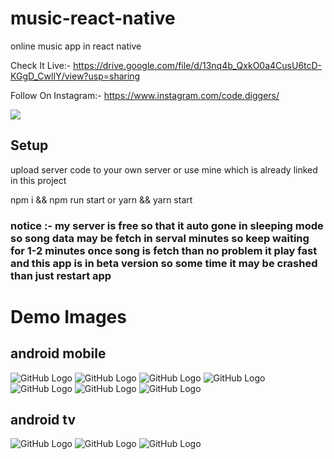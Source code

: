 # music-react-native

online music app in react native

Check It Live:- https://drive.google.com/file/d/13nq4b_QxkO0a4CusU6tcD-KGgD_CwlIY/view?usp=sharing

Follow On Instagram:- https://www.instagram.com/code.diggers/

<a href="https://www.buymeacoffee.com/hareshprajapati"><img src="https://img.buymeacoffee.com/button-api/?text=Buy me a coffee&emoji=&slug=hareshprajapati&button_colour=FFDD00&font_colour=000000&font_family=Cookie&outline_colour=000000&coffee_colour=ffffff"></a>

## Setup 

upload server code to your own server or use mine which is already linked in this project

npm i && npm run start or yarn && yarn start

### notice :- my server is free so that it auto gone in sleeping mode so song data may be fetch in serval minutes so keep waiting for 1-2 minutes once song is fetch than no problem it play fast and this app is in beta version so some time it may be crashed than just restart app

# Demo Images

## android mobile

![GitHub Logo](/demo/1.png)
![GitHub Logo](/demo/mobile1.png)
![GitHub Logo](/demo/mobile2.png)
![GitHub Logo](/demo/mobile3.png)
![GitHub Logo](/demo/mobile4.png)
![GitHub Logo](/demo/mobile5.png)
![GitHub Logo](/demo/mobile6.png)

## android tv

![GitHub Logo](/demo/tv1.png)
![GitHub Logo](/demo/tv2.png)
![GitHub Logo](/demo/tv3.png)
